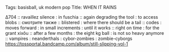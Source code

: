 Tags: basisball, uk modern pop
Title: WHEN IT RAINS
  
∆704 :: ravaillez silence : in fuschia :: again degrading the tool : to access blobs :: cмотрите также :: blistered : where there should be a tail :: codes : moves forward : in small increments : until it works :: right on time : for the grant xixôu :: after a few months : the eight kg ball : is not so heavy anymore :: vampires : neanderthals : cybor-zombies : zombie-cyborgs
<https://tossportal.bandcamp.com/album/still-slipping-vol-1>